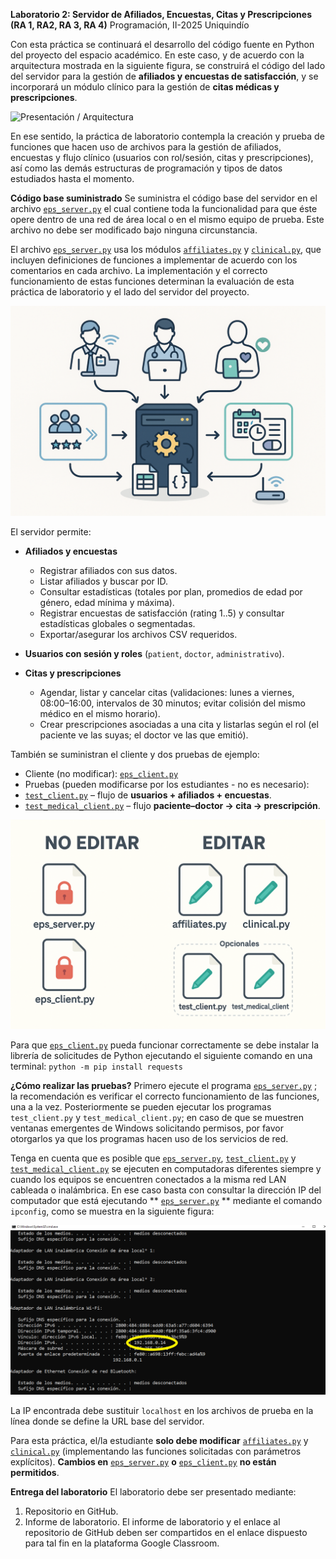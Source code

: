 **Laboratorio 2: Servidor de Afiliados, Encuestas, Citas y Prescripciones (RA 1, RA2, RA 3, RA 4)**
Programación, II-2025
Uniquindío

Con esta práctica se continuará el desarrollo del código fuente en Python del proyecto del espacio académico. En este caso, y de acuerdo con la arquitectura mostrada en la siguiente figura, se construirá el código del lado del servidor para la gestión de **afiliados y encuestas de satisfacción**, y se incorporará un módulo clínico para la gestión de **citas médicas y prescripciones**.

![Presentación / Arquitectura](https://github.com/jdbarrero/Lab2/blob/main/Presentaci%C3%B3n.png)

En ese sentido, la práctica de laboratorio contempla la creación y prueba de funciones que hacen uso de archivos para la gestión de afiliados, encuestas y flujo clínico (usuarios con rol/sesión, citas y prescripciones), así como las demás estructuras de programación y tipos de datos estudiados hasta el momento.

**Código base suministrado**
Se suministra el código base del servidor en el archivo [`eps_server.py`](https://github.com/jdbarrero/Lab2/blob/main/eps_server.py) el cual contiene toda la funcionalidad para que éste opere dentro de una red de área local o en el mismo equipo de prueba. Este archivo no debe ser modificado bajo ninguna circunstancia.

El archivo [`eps_server.py`](https://github.com/jdbarrero/Lab2/blob/main/eps_server.py) usa los módulos [`affiliates.py`](https://github.com/jdbarrero/Lab2/blob/main/affiliates.py) y [`clinical.py`](https://github.com/jdbarrero/Lab2/blob/main/clinical.py), que incluyen definiciones de funciones a implementar de acuerdo con los comentarios en cada archivo. La implementación y el correcto funcionamiento de estas funciones determinan la evaluación de esta práctica de laboratorio y el lado del servidor del proyecto.

![Demostracion](https://github.com/jdbarrero/Lab2/blob/main/Demostracion.png)

El servidor permite:

* **Afiliados y encuestas**

  * Registrar afiliados con sus datos.
  * Listar afiliados y buscar por ID.
  * Consultar estadísticas (totales por plan, promedios de edad por género, edad mínima y máxima).
  * Registrar encuestas de satisfacción (rating 1..5) y consultar estadísticas globales o segmentadas.
  * Exportar/asegurar los archivos CSV requeridos.
* **Usuarios con sesión y roles** (`patient`, `doctor`, `administrativo`).
* **Citas y prescripciones**

  * Agendar, listar y cancelar citas (validaciones: lunes a viernes, 08:00–16:00, intervalos de 30 minutos; evitar colisión del mismo médico en el mismo horario).
  * Crear prescripciones asociadas a una cita y listarlas según el rol (el paciente ve las suyas; el doctor ve las que emitió).

También se suministran el cliente y dos pruebas de ejemplo:

* Cliente (no modificar): [`eps_client.py`](https://github.com/jdbarrero/Lab2/blob/main/eps_client.py)
* Pruebas (pueden modificarse por los estudiantes - no es necesario):
* [`test_client.py`](https://github.com/jdbarrero/Lab2/blob/main/test_client.py) – flujo de **usuarios + afiliados + encuestas**.
* [`test_medical_client.py`](https://github.com/jdbarrero/Lab2/blob/main/test_medical_client.py) – flujo **paciente–doctor → cita → prescripción**.

![Edicion](https://github.com/jdbarrero/Lab2/blob/main/Edicion.png)

Para que [`eps_client.py`](https://github.com/jdbarrero/Lab2/blob/main/eps_client.py) pueda funcionar correctamente se debe instalar la librería de solicitudes de Python ejecutando el siguiente comando en una terminal:
`python -m pip install requests`

**¿Cómo realizar las pruebas?**
Primero ejecute el programa  [`eps_server.py`](https://github.com/jdbarrero/Lab2/blob/main/eps_server.py) ; la recomendación es verificar el correcto funcionamiento de las funciones, una a la vez. Posteriormente se pueden ejecutar los programas `test_client.py` y `test_medical_client.py`; en caso de que se muestren ventanas emergentes de Windows solicitando permisos, por favor otorgarlos ya que los programas hacen uso de los servicios de red.

Tenga en cuenta que es posible que [`eps_server.py`](https://github.com/jdbarrero/Lab2/blob/main/eps_server.py), [`test_client.py`](https://github.com/jdbarrero/Lab2/blob/main/test_client.py) y [`test_medical_client.py`](https://github.com/jdbarrero/Lab2/blob/main/test_medical_client.py) se ejecuten en computadoras diferentes siempre y cuando los equipos se encuentren conectados a la misma red LAN cableada o inalámbrica. En ese caso basta con consultar la dirección IP del computador que está ejecutando ** [`eps_server.py`](https://github.com/jdbarrero/Lab2/blob/main/eps_server.py) ** mediante el comando `ipconfig`, como se muestra en la siguiente figura:

![Configurar IP](https://github.com/jdbarrero/Lab2/blob/main/CONFIG.png)

La IP encontrada debe sustituir `localhost` en los archivos de prueba en la línea donde se define la URL base del servidor.

Para esta práctica, el/la estudiante **solo debe modificar** [`affiliates.py`](https://github.com/jdbarrero/Lab2/blob/main/affiliates.py) y [`clinical.py`](https://github.com/jdbarrero/Lab2/blob/main/clinical.py) (implementando las funciones solicitadas con parámetros explícitos). **Cambios en** [`eps_server.py`](https://github.com/jdbarrero/Lab2/blob/main/eps_server.py) **o** [`eps_client.py`](https://github.com/jdbarrero/Lab2/blob/main/eps_client.py) **no están permitidos**.

**Entrega del laboratorio**
El laboratorio debe ser presentado mediante:

1. Repositorio en GitHub.
2. Informe de laboratorio.
   El informe de laboratorio y el enlace al repositorio de GitHub deben ser compartidos en el enlace dispuesto para tal fin en la plataforma Google Classroom.
